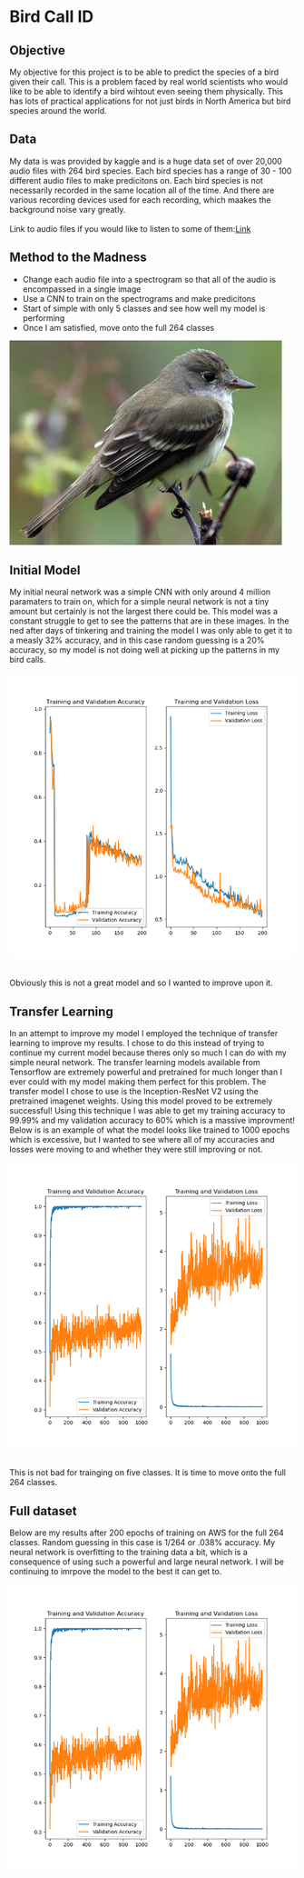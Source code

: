 # Bird Call ID

## Objective
My objective for this project is to be able to predict the species of a bird given their call.  This is a problem faced by real world scientists who would like to be able to identify a bird wihtout even seeing them physically.  This has lots of practical applications for not just birds in North America but bird species around the world.  

## Data
My data is was provided by kaggle and is a huge data set of over 20,000 audio files with 264 bird species.  Each bird species has a range of 30 - 100 different audio files to make predicitons on.  Each bird species is not necessarily recorded in the same location all of the time.  And there are various recording devices used for each recording, which maakes the background noise vary greatly.  
<br>
Link to audio files if you would like to listen to some of them:[Link](https://www.kaggle.com/imoore/xenocanto-bird-recordings-dataset) 

## Method to the Madness
- Change each audio file into a spectrogram so that all of the audio is encompassed in a single image
- Use a CNN to train on the spectrograms and make predicitons
- Start of simple with only 5 classes and see how well my model is performing
- Once I am satisfied, move onto the full 264 classes

![Bird](160820341-480px.jpg)

## Initial Model
My initial neural network was a simple CNN with only around 4 million paramaters to train on, which for a simple neural network is not a tiny amount but certainly is not the largest there could be.  This model was a constant struggle to get to see the patterns that are in these images.  In the ned after days of tinkering and training the model I was only able to get it to a measly 32% accuracy, and in this case random guessing is a 20% accuracy, so my model is not doing well at picking up the patterns in my bird calls.

<p align="center">
    <img src="twentythree_cont.png" size = '600x600'/>
</p>
<br>
Obviously this is not a great model and so I wanted to improve upon it.

## Transfer Learning
In an attempt to improve my model I employed the technique of transfer learning to improve my results.  I chose to do this instead of trying to continue my current model because theres only so much I can do with my simple neural network.  The transfer learning models available from Tensorflow are extremely powerful and pretrained for much longer than I ever could with my model making them perfect for this problem.  The transfer model I chose to use is the Inception-ResNet V2 using the pretrained imagenet weights.  Using this model proved to be extremely successful!  Using this technique I was able to get my training accuracy to 99.99% and my validation accuracy to 60% which is a massive improvment!  Below is is an example of what the model looks like trained to 1000 epochs which is excessive, but I wanted to see where all of my accuracies and losses were moving to and whether they were still improving or not.

<p align="center">
    <img src="thousand_epochs.png" size = '400x400'/>
</p>
<br>
This is not bad for trainging on five classes.  It is time to move onto the full 264 classes.

## Full dataset
Below are my results after 200 epochs of training on AWS for the full 264 classes.  Random guessing in this case is 1/264 or .038% accuracy.  My neural network is overfitting to the training data a bit, which is a consequence of using such a powerful and large neural network.  I will be continuing to imrpove the model to the best it can get to.
<br>
<p align="center">
    <img src="thousand_epochs.png" size = '400x400'/>
</p>

